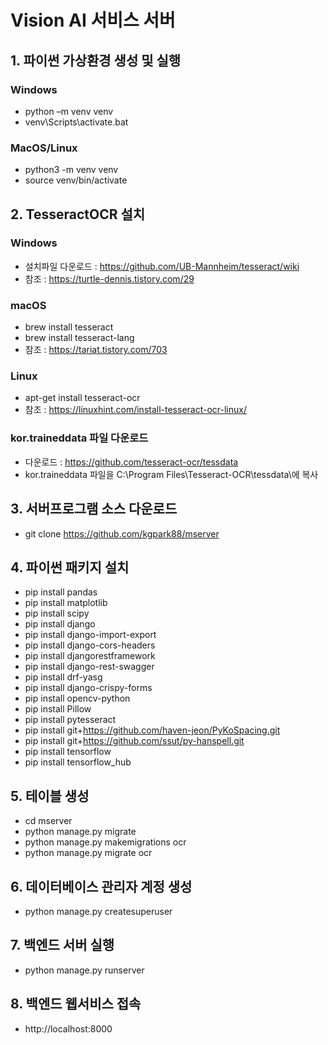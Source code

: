 # Vision AI 서비스 서버 

## 1. 파이썬 가상환경 생성 및 실행
### Windows
- python –m venv venv 
- venv\Scripts\activate.bat
### MacOS/Linux
- python3 -m venv venv
- source venv/bin/activate

## 2. TesseractOCR 설치
### Windows
- 설치파일 다운로드 : https://github.com/UB-Mannheim/tesseract/wiki
- 참조 : https://turtle-dennis.tistory.com/29  
### macOS
- brew install tesseract
- brew install tesseract-lang
- 참조 : https://tariat.tistory.com/703  
### Linux
- apt-get install tesseract-ocr
- 참조 : https://linuxhint.com/install-tesseract-ocr-linux/
### kor.traineddata 파일 다운로드 
- 다운로드 : https://github.com/tesseract-ocr/tessdata
- kor.traineddata 파일을 C:\Program Files\Tesseract-OCR\tessdata\에 복사

## 3. 서버프로그램 소스 다운로드
- git clone https://github.com/kgpark88/mserver

## 4. 파이썬 패키지 설치
- pip install pandas
- pip install matplotlib
- pip install scipy
- pip install django
- pip install django-import-export
- pip install django-cors-headers
- pip install djangorestframework
- pip install django-rest-swagger
- pip install drf-yasg
- pip install django-crispy-forms
- pip install opencv-python
- pip install Pillow
- pip install pytesseract
- pip install git+https://github.com/haven-jeon/PyKoSpacing.git
- pip install git+https://github.com/ssut/py-hanspell.git
- pip install tensorflow
- pip install tensorflow_hub

## 5. 테이블 생성
- cd mserver
- python manage.py migrate
- python manage.py makemigrations ocr
- python manage.py migrate ocr

## 6. 데이터베이스 관리자 계정 생성
- python manage.py createsuperuser

## 7. 백엔드 서버 실행
- python manage.py runserver

## 8. 백엔드 웹서비스 접속
- http://localhost:8000
